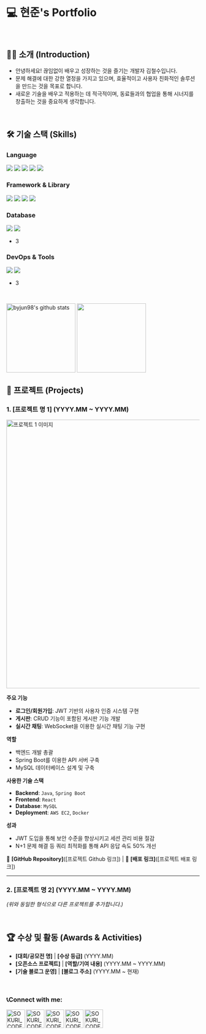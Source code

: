 # 💻 현준's Portfolio

<br>

## 🙋‍♂️ 소개 (Introduction)

- 안녕하세요! 끊임없이 배우고 성장하는 것을 즐기는 개발자 김철수입니다.
- 문제 해결에 대한 강한 열정을 가지고 있으며, 효율적이고 사용자 친화적인 솔루션을 만드는 것을 목표로 합니다.
- 새로운 기술을 배우고 적용하는 데 적극적이며, 동료들과의 협업을 통해 시너지를 창출하는 것을 중요하게 생각합니다.

<br>

## 🛠️ 기술 스택 (Skills)

### Language

<img src="https://img.shields.io/badge/c++-00599C?style=for-the-badge&logo=c%2B%2B&logoColor=white"> <img src="https://img.shields.io/badge/python-3776AB?style=for-the-badge&logo=python&logoColor=white"> <img src="https://img.shields.io/badge/html5-E34F26?style=for-the-badge&logo=html5&logoColor=white"> <img src="https://img.shields.io/badge/css-1572B6?style=for-the-badge&logo=css3&logoColor=white"> <img src="https://img.shields.io/badge/javascript-F7DF1E?style=for-the-badge&logo=javascript&logoColor=black">

### Framework & Library

<img src="https://img.shields.io/badge/react-61DAFB?style=for-the-badge&logo=react&logoColor=black">

<img src="https://img.shields.io/badge/vue.js-4FC08D?style=for-the-badge&logo=vue.js&logoColor=white">

<img src="https://img.shields.io/badge/node.js-339933?style=for-the-badge&logo=Node.js&logoColor=white">

<img src="https://img.shields.io/badge/django-092E20?style=for-the-badge&logo=django&logoColor=white">

### Database

<img src="https://img.shields.io/badge/mysql-4479A1?style=for-the-badge&logo=mysql&logoColor=white">

<img src="https://img.shields.io/badge/mongoDB-47A248?style=for-the-badge&logo=MongoDB&logoColor=white">

- 3

### DevOps & Tools

<img src="https://img.shields.io/badge/git-F05032?style=for-the-badge&logo=git&logoColor=white">

<img src="https://img.shields.io/badge/github-181717?style=for-the-badge&logo=github&logoColor=white">

- 3

<br>

<a href="https://github.com/byjun98"><img align="center" style="height:180px" src="https://github-readme-stats.vercel.app/api?username=byjun98&show_icons=true&include_all_commits=true&theme=nord&hide_border=true" alt="byjun98's github stats" /></a> <a href="https://github.com/byjun98"><img align="center" style="height:180px" src="https://github-readme-stats.vercel.app/api/top-langs/?username=byjun98&layout=compact&theme=nord&hide_border=true" /></a>

## 📂 프로젝트 (Projects)

### 1. [프로젝트 명 1] (YYYY.MM ~ YYYY.MM)

<a href="[프로젝트 Github 링크]">
  <img src="[프로젝트 대표 이미지 주소]" alt="프로젝트 1 이미지" width="700"/>
</a>

**주요 기능**

- **로그인/회원가입**: JWT 기반의 사용자 인증 시스템 구현
- **게시판**: CRUD 기능이 포함된 게시판 기능 개발
- **실시간 채팅**: WebSocket을 이용한 실시간 채팅 기능 구현

**역할**

- 백엔드 개발 총괄
- Spring Boot를 이용한 API 서버 구축
- MySQL 데이터베이스 설계 및 구축

**사용한 기술 스택**

- **Backend**: `Java`, `Spring Boot`
- **Frontend**: `React`
- **Database**: `MySQL`
- **Deployment**: `AWS EC2`, `Docker`

**성과**

- JWT 도입을 통해 보안 수준을 향상시키고 세션 관리 비용 절감
- N+1 문제 해결 등 쿼리 최적화를 통해 API 응답 속도 50% 개선

🔗 **[GitHub Repository]**([프로젝트 Github 링크]) | 🔗 **[배포 링크]**([프로젝트 배포 링크])

---

### 2. [프로젝트 명 2] (YYYY.MM ~ YYYY.MM)

*(위와 동일한 형식으로 다른 프로젝트를 추가합니다.)*

<br>

## 🏆 수상 및 활동 (Awards & Activities)

- **[대회/공모전 명]** | **[수상 등급]** (YYYY.MM)
- **[오픈소스 프로젝트]** | **[역할/기여 내용]** (YYYY.MM ~ YYYY.MM)
- **[기술 블로그 운영]** | **[블로그 주소]** (YYYY.MM ~ 현재)

<br>

### 📞Connect with me:

[<img align="left" alt="SOKURI_CODE | velog" width="48px" src="https://img.icons8.com/color/48/000000/blog.png" />][website]
[<img align="left" alt="SOKURI_CODE | YouTube" width="48px" src="https://img.icons8.com/color/48/000000/youtube-play.png" />][youtube]
[<img align="left" alt="SOKURI_CODE | Twitter" width="48px" src="https://img.icons8.com/color/48/000000/twitter-squared.png" />][twitter]
[<img align="left" alt="SOKURI_CODE | LinkedIn" width="48px" src="https://img.icons8.com/color/48/000000/linkedin.png" />][linkedin]
[<img align="left" alt="SOKURI_CODE | Instagram" width="48px" src="https://img.icons8.com/color/48/000000/instagram-new--v2.png" />][instagram]

[website]: https://velog.io/@byjun98
[twitter]: https://twitter.com/
[youtube]: https://youtube.com/
[linkedin]: https://linkedin.com/in/
[instagram]: https://instagram.com/
